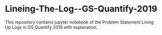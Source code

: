 # Lineing-The-Log--GS-Quantify-2019

This repository contains jupyter notebook of the Problem Statement Lining Up Logs in GS Quantify 2019 with explanation.
